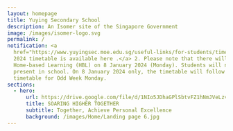 ```yaml
---
layout: homepage
title: Yuying Secondary School
description: An Isomer site of the Singapore Government
image: /images/isomer-logo.svg
permalink: /
notification: <a
  href="https://www.yuyingsec.moe.edu.sg/useful-links/for-students/timetable/">1.
  2024 timetable is available here .</a> 2. Please note that there will be no
  Home-based Learning (HBL) on 8 January 2024 (Monday). Students will need to be
  present in school. On 8 January 2024 only, the timetable will follow the
  timetable for Odd Week Monday.
sections:
  - hero:
      url: https://drive.google.com/file/d/1NIo5JDhaGPlSbtvFZ1hNmJVeLzvrqsmo/view?usp=share_link
      title: SOARING HIGHER TOGETHER
      subtitle: Together, Achieve Personal Excellence
      background: /images/Home/Landing page 6.jpg
---
```

